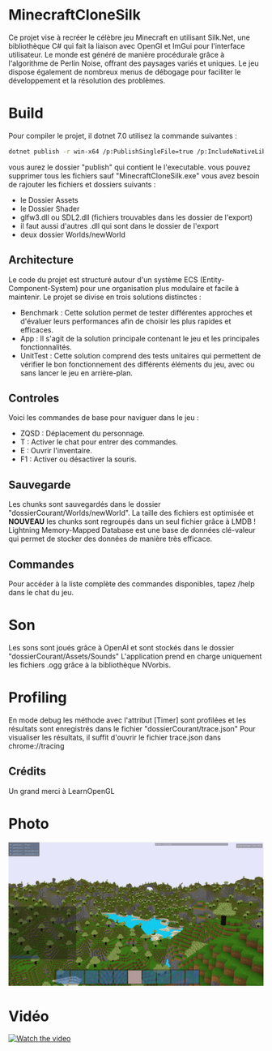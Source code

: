 # MinecraftCloneSilk


Ce projet vise à recréer le célèbre jeu Minecraft en utilisant Silk.Net, une bibliothèque C# qui fait la liaison avec OpenGl et ImGui pour l'interface utilisateur. Le monde est généré de manière procédurale grâce à l'algorithme de Perlin Noise, offrant des paysages variés et uniques. Le jeu dispose également de nombreux menus de débogage pour faciliter le développement et la résolution des problèmes.

# Build 
Pour compiler le projet, il dotnet 7.0
utilisez la commande suivantes :
```bash
dotnet publish -r win-x64 /p:PublishSingleFile=true /p:IncludeNativeLibrariesForSelfExtract=true
```
vous aurez le dossier "publish" qui contient le l'executable.
vous pouvez supprimer tous les fichiers sauf "MinecraftCloneSilk.exe" 
vous avez besoin de rajouter les fichiers et dossiers suivants :
- le Dossier Assets
- le Dossier Shader
- glfw3.dll ou SDL2.dll (fichiers trouvables dans les dossier de l'export)
- il faut aussi d'autres .dll qui sont dans le dossier de l'export
- deux dossier Worlds/newWorld




## Architecture 

Le code du projet est structuré autour d'un système ECS (Entity-Component-System) pour une organisation plus modulaire et facile à maintenir. Le projet se divise en trois solutions distinctes :

- Benchmark : Cette solution permet de tester différentes approches et d'évaluer leurs performances afin de choisir les plus rapides et efficaces.
- App : Il s'agit de la solution principale contenant le jeu et les principales fonctionnalités.
- UnitTest : Cette solution comprend des tests unitaires qui permettent de vérifier le bon fonctionnement des différents éléments du jeu, avec ou sans lancer le jeu en arrière-plan.

## Controles 
Voici les commandes de base pour naviguer dans le jeu :

- ZQSD : Déplacement du personnage.
- T : Activer le chat pour entrer des commandes.
- E : Ouvrir l'inventaire.
- F1 : Activer ou désactiver la souris.

## Sauvegarde
Les chunks sont sauvegardés dans le dossier "dossierCourant/Worlds/newWorld". La taille des fichiers est optimisée 
et **NOUVEAU** les chunks sont regroupés dans un seul fichier grâce à LMDB !
Lightning Memory-Mapped Database est une base de données clé-valeur qui permet de stocker des données de manière très efficace.
## Commandes
Pour accéder à la liste complète des commandes disponibles, tapez /help dans le chat du jeu.

# Son
Les sons sont joués grâce à OpenAl et sont stockés dans le dossier "dossierCourant/Assets/Sounds"
L'application prend en charge uniquement les fichiers .ogg grâce à la bibliothèque NVorbis.


# Profiling
En mode debug les méthode avec l'attribut [Timer] sont profilées et les résultats sont enregistrés dans le fichier "dossierCourant/trace.json"
Pour visualiser les résultats, il suffit d'ouvrir le fichier trace.json dans chrome://tracing

## Crédits
Un grand merci à LearnOpenGL

# Photo
![capture](https://raw.githubusercontent.com/TLBail/MinecraftCloneSilk/master/capture.png)

# Vidéo

[![Watch the video](https://img.youtube.com/vi/XlYM7xdmK9M/maxresdefault.jpg)](https://youtu.be/XlYM7xdmK9M)

